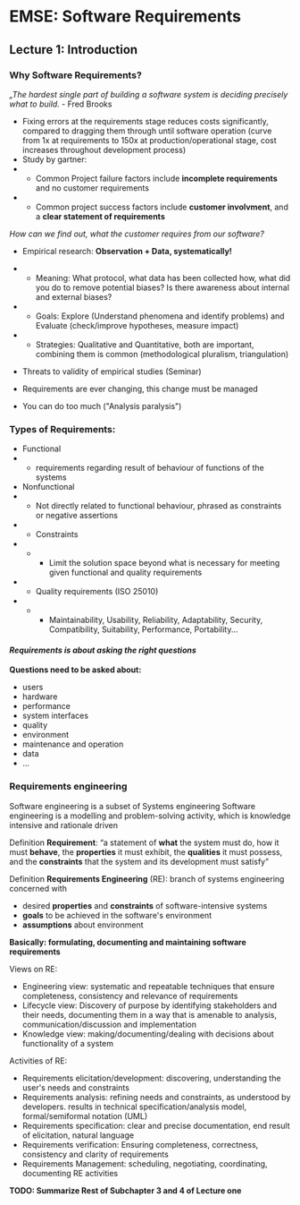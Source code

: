# EMSE: Software Requirements 
## Lecture 1: Introduction
### Why Software Requirements?
*„The hardest single part of
building a software system is
deciding precisely what to
build.* - Fred Brooks

- Fixing errors at the requirements stage reduces costs significantly, compared to dragging them through until software operation (curve from 1x at requirements to 150x at production/operational stage, cost increases throughout development process)
- Study by gartner:
- - Common Project failure factors include **incomplete requirements** and no customer requirements
- - Common project success factors include **customer involvment**, and a **clear statement of requirements**

_How can we find out, what the customer requires from our software?_

- Empirical research: **Observation + Data, systematically!**
- - Meaning: What protocol, what data has been collected how, what did you do to remove potential biases? Is there awareness about internal and external biases?
- - Goals: Explore (Understand phenomena and identify problems) and Evaluate (check/improve hypotheses, measure impact)
- - Strategies: Qualitative and Quantitative, both are important, combining them is common (methodological pluralism, triangulation)
- Threats to validity of empirical studies (Seminar)

- Requirements are ever changing, this change must be managed
- You can do too much ("Analysis paralysis")

### Types of Requirements:
- Functional
- - requirements regarding result of behaviour of functions of the systems
- Nonfunctional
- - Not directly related to functional behaviour, phrased as constraints or negative assertions 
- - Constraints
- - - Limit the solution space beyond what is necessary for meeting given functional and quality requirements
- - Quality requirements (ISO 25010)
- -	- Maintainability, Usability, Reliability, Adaptability, Security, Compatibility, Suitability, Performance, Portability...

#### _Requirements is about asking the right questions_
**Questions need to be asked about:** 

- users
- hardware
- performance
- system interfaces
- quality
- environment
- maintenance and operation
- data
- ...

### Requirements engineering
Software engineering is a subset of Systems engineering
Software engineering is a modelling and problem-solving activity, which is knowledge intensive and rationale driven

Definition **Requirement**: “a statement of **what** the system must do, how it must **behave**, the
**properties** it must exhibit, the **qualities** it must possess, and the
**constraints** that the system and its development must satisfy”

Definition **Requirements Engineering** (RE): branch of systems engineering concerned with

- desired **properties** and **constraints** of software-intensive systems
- **goals** to be achieved in the software's environment
- **assumptions** about environment

**Basically: formulating, documenting and maintaining software requirements**

Views on RE: 

- Engineering view: systematic and repeatable techniques that ensure completeness, consistency and relevance of requirements
- Lifecycle view: Discovery of purpose by identifying stakeholders and their needs, documenting them in a way that is amenable to analysis, communication/discussion and implementation
- Knowledge view: making/documenting/dealing with decisions about functionality of a system

Activities of RE:

- Requirements elicitation/development: discovering, understanding the user's needs and constraints
- Requirements analysis: refining needs and constraints, as understood by developers. results in technical specification/analysis model, formal/semiformal notation (UML)
- Requirements specification: clear and precise documentation, end result of elicitation, natural language
- Requirements verification: Ensuring completeness, correctness, consistency and clarity of requirements
- Requirements Management: scheduling, negotiating, coordinating, documenting RE activities


**TODO: Summarize Rest of Subchapter 3 and 4 of Lecture one**


	






